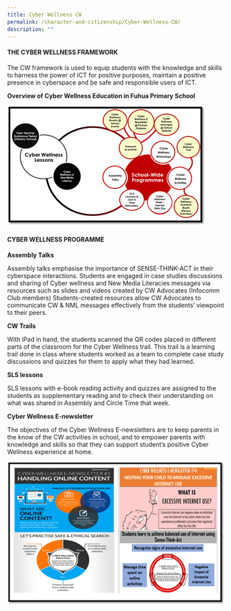 ```yaml
---
title: Cyber Wellness CW
permalink: /character-and-citizenship/Cyber-Wellness-CW/
description: ""
---
```

#### **THE CYBER WELLNESS FRAMEWORK**

The CW framework is used to equip students with the knowledge and skills to harness the power of ICT for positive purposes, maintain a positive presence in cyberspace and be safe and responsible users of ICT.  
  
**Overview of Cyber Wellness Education in Fuhua Primary School**

![](/images/Fuhua%20Experience/Student%20Development/Character%20&%20Citizenship/Cyber%20Wellness%20(CW)/C1.png)  

#### **CYBER WELLNESS PROGRAMME**


**Assembly Talks**

Assembly talks emphasise the importance of SENSE-THINK-ACT in their cyberspace interactions. Students are engaged in case studies discussions and sharing of Cyber wellness and New Media Literacies messages via resources such as slides and videos created by CW Advocates (Infocomm Club members) Students-created resources allow CW Advocates to communicate CW & NML messages effectively from the students’ viewpoint to their peers.

  

**CW Trails**

With iPad in hand, the students scanned the QR codes placed in different parts of the classroom for the Cyber Wellness trail. This trail is a learning trail done in class where students worked as a team to complete case study discussions and quizzes for them to apply what they had learned. 

  

**SLS lessons**

SLS lessons with e-book reading activity and quizzes are assigned to the students as supplementary reading and to check their understanding on what was shared in Assembly and Circle Time that week.

  

**Cyber Wellness E-newsletter**

The objectives of the Cyber Wellness E-newsletters are to keep parents in the know of the CW activities in school, and to empower parents with knowledge and skills so that they can support student’s positive Cyber Wellness experience at home.

![](/images/Fuhua%20Experience/Student%20Development/Character%20&%20Citizenship/Cyber%20Wellness%20(CW)/C2.png)